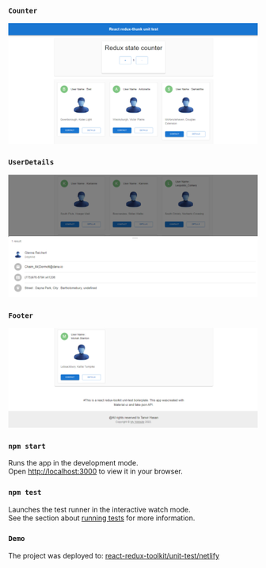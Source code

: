 ### `Counter`
![Counter](src/images/main1.png)


### `UserDetails`
![Users list](src/images/main2.png)

### `Footer`
![Users Details](src/images/main3.png)

### `npm start`

Runs the app in the development mode.\
Open [http://localhost:3000](http://localhost:3000) to view it in your browser.


### `npm test`

Launches the test runner in the interactive watch mode.\
See the section about [running tests](https://facebook.github.io/create-react-app/docs/running-tests) for more information.


### `Demo`

The project was deployed to: [react-redux-toolkit/unit-test/netlify](https://merry-cucurucho-d8d917.netlify.app/)

